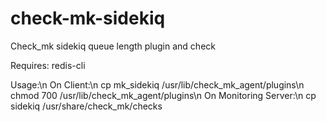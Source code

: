 check-mk-sidekiq
================

Check_mk sidekiq queue length plugin and check

Requires: redis-cli

Usage:\n 
On Client:\n
 cp mk_sidekiq /usr/lib/check_mk_agent/plugins\n
 chmod 700 /usr/lib/check_mk_agent/plugins\n
On Monitoring Server:\n
 cp sidekiq /usr/share/check_mk/checks
 
